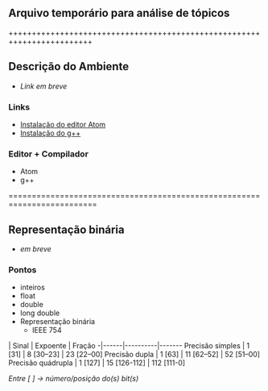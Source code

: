 ## Arquivo temporário para análise de tópicos


++++++++++++++++++++++++++++++++++++++++++++++++++++++++++++++++++++++++

## Descrição do Ambiente

-  *Link em breve*

### Links
- [Instalação do editor Atom](https://www.youtube.com/watch?v=vVrDNHP7zMo)
- [Instalação do g++](https://www.youtube.com/watch?v=ntp4CpQoXzs)

### Editor + Compilador

- Atom
- g++

=========================================================================

## Representação binária

-  *em breve*

### Pontos

- inteiros
- float
- double
- long double
- Representação binária
  - IEEE 754

| Sinal | Expoente | Fração
-|------|----------|-------
Precisão simples | 1 [31] | 8 [30–23] | 23 [22–00]
Precisão dupla | 1 [63] | 11 [62–52] | 52 [51–00]
Precisão quádrupla | 1 [127] | 15 [126-112] | 112 [111-0]

*Entre [ ] -> número/posição do(s) bit(s)*
